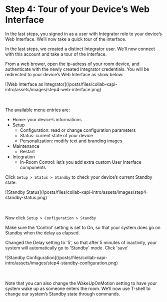 # Step 4: Tour of your Device’s Web Interface

In the last steps, you signed in as a user with Integrator role to your device’s Web Interface. 
We’ll now take a quick tour of the interface.

In the last steps, we created a distinct Integrator user. We’ll now connect with this account and take a tour of the interface.

From a web brower, open the ip-adress of your room device, and authenticate with the newly created Integrator credentials. 
You will be redirected to your device’s Web Interface as show below:

<div align="left">![Web Interface as Integrator](/posts/files/collab-xapi-intro/assets/images/step4-web-interface.png)</div><br/><br/>


The available menu entries are:
- Home: your device’s informations
- Setup
   - Configuration: read or change configuration parameters 
   - Status: current state of your device
   - Personalization: modify text and branding images
- Maintenance
   - Restart
- Integration
   - In-Room Control: let’s you add extra custom User Interface components

Click `Setup > Status > Standby` to check your device’s current Standby state.

<div align="left">![Standby Status](/posts/files/collab-xapi-intro/assets/images/step4-standby-status.png)</div><br/><br/>


Now click `Setup > Configuration > Standby`

Make sure the ‘Control’ setting is set to On, so that your system does go on Standby when the delay as elapsed.

Changed the Delay setting to '5', so that after 5 minutes of inactivity, your system will automatically go to 'Standby' mode.
Click 'save'

<div align="left">![Standby Configuration](/posts/files/collab-xapi-intro/assets/images/step4-standby-configuration.png)</div><br/><br/>


Note that you can also change the WakeUpOnMotion setting to have your system wake up as someone enters the room.
We’ll now use T-shell to change our system’s Standby state through commands.
